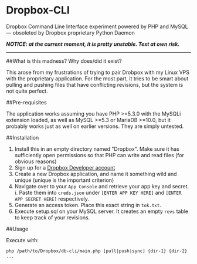 # Dropbox-CLI
Dropbox Command Line Interface experiment powered by PHP and MySQL — obsoleted by Dropbox proprietary Python Daemon

**_NOTICE: at the current moment, it is pretty unstable. Test at own risk._**

---

##What is this madness? Why does/did it exist?

This arose from my frustrations of trying to pair Drobpox with my Linux VPS with the proprietary application. 
For the most part, it tries to be smart about pulling and pushing files that have conflicting revisions, but 
the system is not quite perfect.

##Pre-requisites

The application works assuming you have PHP >=5.3.0 with the MySQLi extension loaded, as well as MySQL >=5.3 
or MariaDB >=10.0, but it probably works just as well on earlier versions. They are simply untested.

##Installation

1. Install this in an empty directory named "Dropbox". Make sure it has sufficiently open permissions so that PHP can write and read files (for obvious reasons)
2. Sign up for a [Dropbox Developer account](https://www.dropbox.com/developers)
3. Create a new Dropbox application, and name it something wild and unique (unique is the important criterion)
4. Navigate over to your `App Console` and retrieve your app key and secret.
  i. Paste them into `creds.json` under `[ENTER APP KEY HERE]` and `[ENTER APP SECRET HERE]` respectively.
5. Generate an access token. Place this exact string in `tok.txt`.
6. Execute setup.sql on your MySQL server. It creates an empty `revs` table to keep track of your revisions.

##Usage

Execute with:

```
php /path/to/Dropbox/db-cli/main.php [pull|push|sync] {dir-1} {dir-2} ...
```
